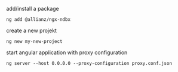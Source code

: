 add/install a package
```
ng add @allianz/ngx-ndbx
```

create a new projekt
```
ng new my-new-project
```

start angular application with proxy configuration
```
ng server --host 0.0.0.0 --proxy-configuration proxy.conf.json
```
